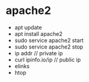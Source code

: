# apache2

- apt update
- apt install apache2
- sudo service apache2 start
- sudo service apache2 stop
- ip addr             // private ip
- curl ipinfo.io/ip   // public ip
- elinks
- htop
